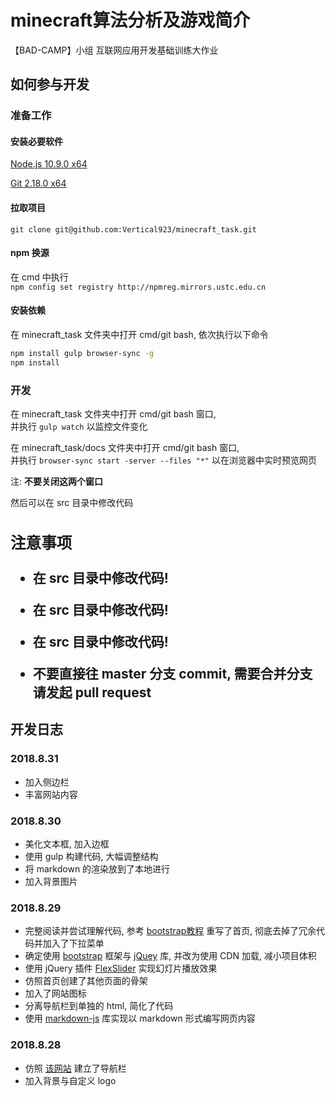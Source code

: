 # minecraft算法分析及游戏简介

【BAD-CAMP】小组 互联网应用开发基础训练大作业

## 如何参与开发

### 准备工作

#### 安装必要软件

[Node.js 10.9.0 x64](https://nodejs.org/dist/v10.9.0/node-v10.9.0-x64.msi)

[Git 2.18.0 x64](https://github.com/git-for-windows/git/releases/download/v2.18.0.windows.1/Git-2.18.0-64-bit.exe)

#### 拉取项目

`git clone git@github.com:Vertical923/minecraft_task.git`

#### npm 换源

在 cmd 中执行  
`npm config set registry http://npmreg.mirrors.ustc.edu.cn`

#### 安装依赖

在 minecraft_task 文件夹中打开 cmd/git bash,
依次执行以下命令

```bash
npm install gulp browser-sync -g
npm install
```

### 开发

在 minecraft_task 文件夹中打开 cmd/git bash 窗口,  
并执行 `gulp watch` 以监控文件变化

在 minecraft_task/docs 文件夹中打开 cmd/git bash 窗口,  
并执行 `browser-sync start -server --files "*"` 以在浏览器中实时预览网页

注: **不要关闭这两个窗口**

然后可以在 src 目录中修改代码

<div style="font-size:150%">

### 注意事项
 
- **在 src 目录中修改代码!**  
- **在 src 目录中修改代码!**  
- **在 src 目录中修改代码!**

- **不要直接往 master 分支 commit, 需要合并分支请发起 pull request**

</div>

## 开发日志

### 2018.8.31

- 加入侧边栏
- 丰富网站内容

### 2018.8.30

- 美化文本框, 加入边框
- 使用 gulp 构建代码, 大幅调整结构
- 将 markdown 的渲染放到了本地进行
- 加入背景图片

### 2018.8.29

- 完整阅读并尝试理解代码, 参考 [bootstrap教程](http://www.runoob.com/bootstrap/bootstrap-navbar.html) 重写了首页, 彻底去掉了冗余代码并加入了下拉菜单
- 确定使用 [bootstrap](https://getbootstrap.com/) 框架与 [jQuey](https://jquery.com/) 库, 并改为使用 CDN 加载, 减小项目体积
- 使用 jQuery 插件 [FlexSlider](http://flexslider.woothemes.com/) 实现幻灯片播放效果
- 仿照首页创建了其他页面的骨架
- 加入了网站图标
- 分离导航栏到单独的 html, 简化了代码
- 使用 [markdown-js](https://github.com/evilstreak/markdown-js) 库实现以 markdown 形式编写网页内容

### 2018.8.28

- 仿照 [该网站](http://phpweb.mobanzhongxin.cn/) 建立了导航栏
- 加入背景与自定义 logo
